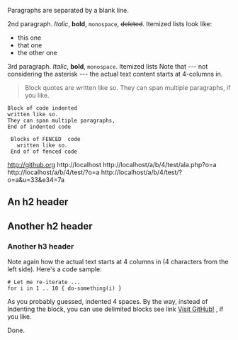 Paragraphs are separated by a blank line.

2nd paragraph. *Italic*, **bold**, `monospace`, ~~deleted~~. Itemized lists
look like:

  * this one
  * that one
  * the other one

3rd paragraph. _Italic_, __bold__, `monospace`. Itemized lists
Note that --- not considering the asterisk --- the actual text
content starts at 4-columns in.

> Block quotes are
> written like so.
> They can span multiple paragraphs,
> if you like.

    Block of code indented
    written like so.
    They can span multiple paragraphs,
    End of indented code

```
 Blocks of FENCED  code
   written like so.
 End of of fenced code
```

http://github.org
http://localhost
http://localhost/a/b/4/test/ala.php?o=a
http://localhost/a/b/4/test/?o=a
http://localhost/a/b/4/test/?o=a&u=33&e34=7a


## An h2 header


## Another h2 header
### Another h3 header

Note again how the actual text starts at 4 columns in (4 characters
from the left side). Here's a code sample:

    # Let me re-iterate ...
    for i in 1 .. 10 { do-something(i) }

As you probably guessed, indented 4 spaces. By the way, instead of
Indenting the block,  you can use delimited blocks see link [Visit GitHub!](www.github.com) , if you like.

Done.
